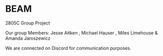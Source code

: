 # BEAM
2805C Group Project 

Our group Members: Jesse Aitken , Michael Hauser , Miles Limehouse & Amanda Jaroszewicz

We are connected on Discord for communication purposes. 
